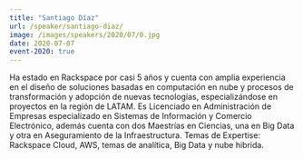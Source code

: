 ```yaml
---
title: "Santiago Díaz"
url: /speaker/santiago-diaz/
image: /images/speakers/2020/07/0.jpg
date: 2020-07-07
event-2020: true
---
```


Ha estado en Rackspace por casi 5 años y cuenta con amplia experiencia en el diseño de soluciones basadas en computación en nube y procesos de transformación y adopción de nuevas tecnologías, especializándose en proyectos en la región de LATAM. Es Licenciado en Administración de Empresas especializado en Sistemas de Información y Comercio Electrónico, además cuenta con dos Maestrías en Ciencias, una en Big Data y otra en Aseguramiento de la Infraestructura. Temas de Expertise: Rackspace Cloud, AWS, temas de analítica, Big Data y nube hibrida.